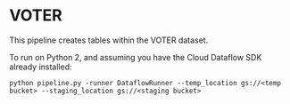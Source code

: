 # VOTER

This pipeline creates tables within the VOTER dataset.

To run on Python 2, and assuming you have the Cloud Dataflow SDK already installed:

```
python pipeline.py -runner DataflowRunner --temp_location gs://<temp bucket> --staging_location gs://<staging bucket>
```
